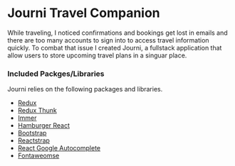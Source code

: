 # Journi Travel Companion

While traveling, I noticed confirmations and bookings get lost in emails and there are too many accounts to sign into to access travel information quickly. To combat that issue I created Journi, a fullstack application that allow users to store upcoming travel plans in a singuar place. 

### Included Packges/Libraries
Journi relies on the following packages and libraries.
* [Redux](https://redux.js.org/)
* [Redux Thunk](https://github.com/reduxjs/redux-thunk)
* [Immer](https://immerjs.github.io/immer/)
* [Hamburger React](https://www.npmjs.com/package/hamburger-react)
* [Bootstrap](https://getbootstrap.com/)
* [Reactstrap](https://reactstrap.github.io/)
* [React Google Autocomplete](https://www.npmjs.com/package/react-google-autocomplete)
* [Fontaweomse](https://fontawesome.com/)
